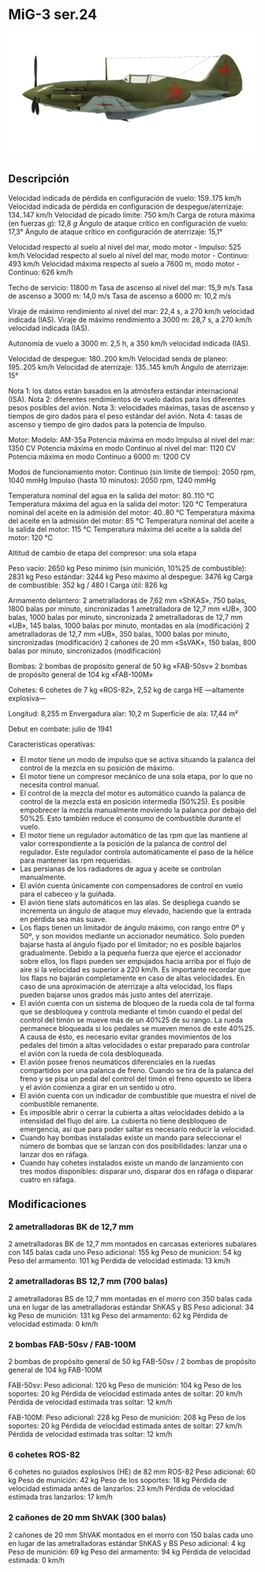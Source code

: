 # MiG-3 ser.24

![mig3s24](../images/mig3s24.png)

## Descripción

Velocidad indicada de pérdida en configuración de vuelo: 159..175 km/h
Velocidad indicada de pérdida en configuración de despegue/aterrizaje: 134..147 km/h
Velocidad de picado límite: 750 km/h
Carga de rotura máxima (en fuerzas <i>g</i>): 12,8 <i>g</i>
Ángulo de ataque crítico en configuración de vuelo: 17,3°
Ángulo de ataque crítico en configuración de aterrizaje: 15,1°

Velocidad respecto al suelo al nivel del mar, modo motor - Impulso: 525 km/h
Velocidad respecto al suelo al nivel del mar, modo motor - Continuo: 493 km/h
Velocidad máxima respecto al suelo a 7600 m, modo motor - Continuo: 626 km/h

Techo de servicio: 11800 m
Tasa de ascenso al nivel del mar: 15,9 m/s
Tasa de ascenso a 3000 m: 14,0 m/s
Tasa de ascenso a 6000 m: 10,2 m/s

Viraje de máximo rendimiento al nivel del mar: 22,4 s, a 270 km/h velocidad indicada (IAS).
Viraje de máximo rendimiento a 3000 m: 28,7 s, a 270 km/h velocidad indicada (IAS).

Autonomía de vuelo a 3000 m: 2,5 h, a 350 km/h velocidad indicada (IAS).

Velocidad de despegue: 180..200 km/h
Velocidad senda de planeo: 195..205 km/h
Velocidad de aterrizaje: 135..145 km/h
Ángulo de aterrizaje: 15°

Nota 1: los datos están basados en la atmósfera estándar internacional (ISA).
Nota 2: diferentes rendimientos de vuelo dados para los diferentes pesos posibles del avión.
Nota 3: velocidades máximas, tasas de ascenso y tiempos de giro dados para el peso estándar del avión.
Nota 4: tasas de ascenso y tiempo de giro dados para la potencia de Impulso.

Motor:
Modelo: AM-35a
Potencia máxima en modo Impulso al nivel del mar: 1350 CV
Potencia máxima en modo Continuo al nivel del mar: 1120 CV
Potencia máxima en modo Continuo a 6000 m: 1200 CV

Modos de funcionamiento motor:
Continuo (sin límite de tiempo): 2050 rpm, 1040 mmHg
Impulso (hasta 10 minutos): 2050 rpm, 1240 mmHg

Temperatura nominal del agua en la salida del motor: 80..110 °C
Temperatura máxima del agua en la salida del motor: 120 °C
Temperatura nominal del aceite en la admisión del motor: 40..80 °C
Temperatura máxima del aceite en la admisión del motor: 85 °C
Temperatura nominal del aceite a la salida del motor: 115 °C
Temperatura máxima del aceite a la salida del motor: 120 °C

Altitud de cambio de etapa del compresor: una sola etapa

Peso vacío: 2650 kg
Peso mínimo (sin munición, 10%25 de combustible): 2831 kg
Peso estándar: 3244 kg
Peso máximo al despegue: 3476 kg
Carga de combustible: 352 kg / 480 l
Carga útil: 826 kg

Armamento delantero:
2 ametralladoras de 7,62 mm «ShKAS», 750 balas, 1800 balas por minuto, sincronizadas
1 ametralladora de 12,7 mm «UB», 300 balas, 1000 balas por minuto, sincronizada
2 ametralladoras de 12,7 mm «UB», 145 balas, 1000 balas por minuto, montadas en ala (modificación)
2 ametralladoras de 12,7 mm «UB», 350 balas, 1000 balas por minuto, sincronizadas (modificación)
2 cañones de 20 mm «SsVAK», 150 balas, 800 balas por minuto, sincronizados (modificación)

Bombas:
2 bombas de propósito general de 50 kg «FAB-50sv»
2 bombas de propósito general de 104 kg «FAB-100M»

Cohetes:
6 cohetes de 7 kg «ROS-82», 2,52 kg de carga HE —altamente explosiva—

Longitud: 8,255 m
Envergadura alar: 10,2 m
Superficie de ala: 17,44 m²

Debut en combate: julio de 1941

Características operativas:
- El motor tiene un modo de impulso que se activa situando la palanca del control de la mezcla en su posición de máximo.
- El motor tiene un compresor mecánico de una sola etapa, por lo que no necesita control manual.
- El control de la mezcla del motor es automático cuando la palanca de control de la mezcla está en posición intermedia (50%25). Es posible empobrecer la mezcla manualmente moviendo la palanca por debajo del 50%25. Esto también reduce el consumo de combustible durante el vuelo.
- El motor tiene un regulador automático de las rpm que las mantiene al valor correspondiente a la posición de la palanca de control del regulador. Este regulador controla automáticamente el paso de la hélice para mantener las rpm requeridas.
- Las persianas de los radiadores de agua y aceite se controlan manualmente.
- El avión cuenta únicamente con compensadores de control en vuelo para el cabeceo y la guiñada.
- El avión tiene slats automáticos en las alas. Se despliega cuando se incrementa un ángulo de ataque muy elevado, haciendo que la entrada en pérdida sea más suave.
- Los flaps tienen un limitador de ángulo máximo, con rango entre 0º y 50º, y son movidos mediante un accionador neumático. Solo pueden bajarse hasta al ángulo fijado por el limitador; no es posible bajarlos gradualmente. Debido a la pequeña fuerza que ejerce el accionador sobre ellos, los flaps pueden ser empujados hacia arriba por el flujo de aire si la velocidad es superior a 220 km/h. Es importante recordar que los flaps no bajarán completamente en caso de altas velocidades. En caso de una aproximación de aterrizaje a alta velocidad, los flaps pueden bajarse unos grados más justo antes del aterrizaje.
- El avión cuenta con un sistema de bloqueo de la rueda cola de tal forma que se desbloquea y controla mediante el timón cuando el pedal del control del timón se mueve más de un 40%25 de su rango. La rueda permanece bloqueada si los pedales se mueven menos de este 40%25. A causa de ésto, es necesario evitar grandes movimientos de los pedales del timón a altas velocidades o estar preparado para controlar el avión con la rueda de cola desbloqueada.
- El avión posee frenos neumáticos diferenciales en la ruedas compartidos por una palanca de freno. Cuando se tira de la palanca del freno y se pisa un pedal del control del timón el freno opuesto se libera y el avión comienza a girar en un sentido u otro.
- El avión cuenta con un indicador de combustible que muestra el nivel de combustible remanente.
- Es imposible abrir o cerrar la cubierta a altas velocidades debido a la intensidad del flujo del aire. La cubierta no tiene desbloqueo de emergencia, así que para poder saltar es necesario reducir la velocidad.
- Cuando hay bombas instaladas existe un mando para seleccionar el número de bombas que se lanzan con dos posibilidades: lanzar una o lanzar dos en ráfaga.
- Cuando hay cohetes instalados existe un mando de lanzamiento con tres modos disponibles: disparar uno, disparar dos en ráfaga o disparar cuatro en ráfaga.

## Modificaciones


### 2 ametralladoras BK de 12,7 mm 

2 ametralladoras BK de 12,7 mm montados en carcasas exteriores subalares con 145 balas cada uno
Peso adicional: 155 kg
Peso de municion: 54 kg
Peso del armamento: 101 kg
Perdida de velocidad estimada: 13 km/h﻿

### 2 ametralladoras BS 12,7 mm (700 balas)

2 ametralladoras BS de 12,7 mm montadas en el morro con 350 balas cada una en lugar de las ametralladoras estándar ShKAS y BS
Peso adicional: 34 kg
Peso de munición: 131 kg
Peso del armamento: 62 kg
Pérdida de velocidad estimada: 0 km/h﻿

### 2 bombas FAB-50sv / FAB-100M

2 bombas de propósito general de 50 kg FAB-50sv / 2 bombas de propósito general de 104 kg FAB-100M

FAB-50sv:
Peso adicional: 120 kg
Peso de munición: 104 kg
Peso de los soportes: 20 kg
Pérdida de velocidad estimada antes de soltar: 20 km/h
Pérdida de velocidad estimada tras soltar: 12 km/h

FAB-100M:
Peso adicional: 228 kg
Peso de munición: 208 kg
Peso de los soportes: 20 kg
Pérdida de velocidad estimada antes de soltar: 27 km/h
Pérdida de velocidad estimada tras soltar: 12 km/h﻿

### 6 cohetes ROS-82

6 cohetes no guiados explosivos (HE) de 82 mm ROS-82
Peso adicional: 60 kg
Peso de munición: 42 kg
Peso de los soportes: 18 kg
Pérdida de velocidad estimada antes de lanzarlos: 23 km/h
Pérdida de velocidad estimada tras lanzarlos: 17 km/h﻿

### 2 cañones de 20 mm ShVAK (300 balas)

2 cañones de 20 mm ShVAK montados en el morro con 150 balas cada uno en lugar de las ametralladoras estándar ShKAS y BS
Peso adicional: 4 kg
Peso de munición: 69 kg
Peso del armamento: 94 kg
Pérdida de velocidad estimada: 0 km/h